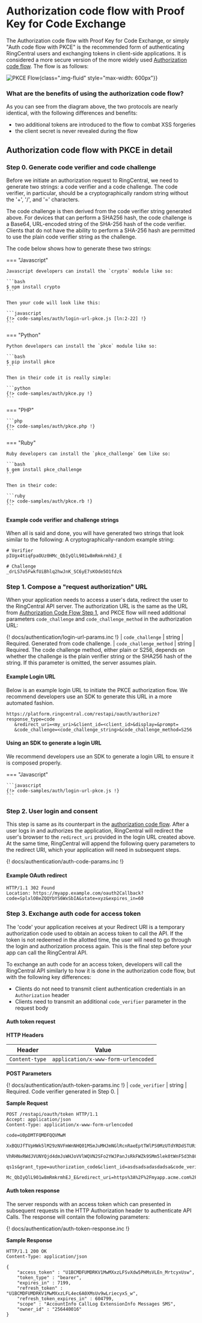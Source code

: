 # Authorization code flow with Proof Key for Code Exchange

The Authorization code flow with Proof Key for Code Exchange, or simply "Auth code flow with PKCE" is the recommended form of authenticating RingCentral users and exchanging tokens in client-side applications. It is considered a more secure version of the more widely used [Authorization code flow](auth-code-flow.md). The flow is as follows:

![PKCE Flow](oauth-auth-token-pkce-flow.png){class=".img-fluid" style="max-width: 600px"}}

### What are the benefits of using the authorization code flow?

As you can see from the diagram above, the two protocols are nearly identical, with the following differences and benefits:

* two additional tokens are introduced to the flow to combat XSS forgeries
* the client secret is never revealed during the flow

## Authorization code flow with PKCE in detail

### Step 0. Generate code verifier and code challenge

Before we initiate an authorization request to RingCentral, we need to generate two strings: a code verifier and a code challenge. The code verifier, in particular, should be a cryptographically random string without the '+', '/', and '=' characters. 

The code challenge is then derived from the code verifier string generated above. For devices that can perform a SHA256 hash, the code challenge is a Base64, URL-encoded string of the SHA-256 hash of the code verifier. Clients that do not have the ability to perform a SHA-256 hash are permitted to use the plain code verifier string as the challenge.

The code below shows how to generate these two strings:

=== "Javascript"

    Javascript developers can install the `crypto` module like so:
	
    ```bash
    $ npm install crypto
    ```
	
    Then your code will look like this:
    
    ```javascript
    {!> code-samples/auth/login-url-pkce.js [ln:2-22] !} 	
    ```

=== "Python" 

    Python developers can install the `pkce` module like so:
	
	```bash
	$ pip install pkce
	```
	
	Then in their code it is really simple:
    
	```python
    {!> code-samples/auth/pkce.py !} 	
	```

=== "PHP"

    ```php
    {!> code-samples/auth/pkce.php !} 	
    ```

=== "Ruby"

    Ruby developers can install the `pkce_challenge` Gem like so:
	
    ```bash
    $ gem install pkce_challenge
    ```
	
    Then in their code:
	
    ```ruby
    {!> code-samples/auth/pkce.rb !} 	
    ```

#### Example code verifier and challenge strings

When all is said and done, you will have generated two strings that look similar to the following:
A cryptographically-random example string:

```
# Verifier
pIUgx4tiqFpaOUz0HMc_QbIyQlL901w8mRmkrmhEJ_E

# Challenge
_drLS7o5FwkfUiBhlq2hwJnK_SC6yE7sKOde5O1fdzk
```

### Step 1. Compose a "request authorization" URL

When your application needs to access a user's data, redirect the user to the RingCentral API server. The authorization URL is the same as the URL from [Authorization Code Flow Step 1](auth-code-flow.md#step-1-request-authorization-code), and PKCE flow will need additional parameters `code_challenge` and `code_challenge_method` in the authorization URL:

{! docs/authentication/login-url-params.inc !} 
| `code_challenge` | string | Required. Generated from code challenge.
| `code_challenge_method` | string | Required. The code challenge method, either plain or S256, depends on whether the challenge is the plain verifier string or the SHA256 hash of the string. If this parameter is omitted, the server assumes plain.

#### Example Login URL

Below is an example login URL to initiate the PKCE authorization flow. We recommend developers use an SDK to generate this URL in a more automated fashion.

```
https://platform.ringcentral.com/restapi/oauth/authorize?response_type=code
   &redirect_uri=<my_uri>&client_id=<client_id>&display=&prompt=
   &code_challenge=<code_challenge_string>&code_challenge_method=S256
```

#### Using an SDK to generate a login URL

We recommend developers use an SDK to generate a login URL to ensure it is composed properly.

=== "Javascript" 

    ```javascript
    {!> code-samples/auth/login-url-pkce.js !} 
    ```

### Step 2. User login and consent

This step is same as its counterpart in the [authorization code flow](auth-code-flow.md#step-2-user-login-and-consent). After a user logs in and authorizes the application, RingCentral will redirect the user's browser to the `redirect_uri` provided in the login URL created above. At the same time, RingCentral will append the following query parameters to the redirect URI, which your application will need in subsequent steps. 

{! docs/authentication/auth-code-params.inc !} 
	
#### Example OAuth redirect
	
```http
HTTP/1.1 302 Found
Location: https://myapp.example.com/oauth2Callback?code=SplxlOBeZQQYbYS6WxSbIA&state=xyz&expires_in=60
```

### Step 3. Exchange auth code for access token

The 'code' your application receives at your Redirect URI is a temporary authorization code used to obtain an access token to call the API. If the token is not redeemed in the allotted time, the user will need to go through the login and authorization process again. This is the final step before your app can call the RingCentral API. 

To exchange an auth code for an access token, developers will call the RingCentral API similarly to how it is done in the authorization code flow, but with the following key differences:

* Clients do not need to transmit client authentication credentials in an `Authorization` header
* Clients need to transmit an additional `code_verifier` parameter in the request body

#### Auth token request

**HTTP Headers**

| Header           | Value                                                      |
| ---------------- | ---------------------------------------------------------- |
| `Content-type`   | `application/x-www-form-urlencoded`                        |

**POST Parameters**

{! docs/authentication/auth-token-params.inc !} 
| `code_verifier`         | string   | Required. Code verifier generated in Step 0. |

**Sample Request**

```http
POST /restapi/oauth/token HTTP/1.1 
Accept: application/json 
Content-Type: application/x-www-form-urlencoded 

code=U0pDMTFQMDFQQVMwM
  XxBQUJfTVpHWk5lM29zNVFmWnNHQ01MSmJuMHJmNGlRcnRaeEptTWlPS0MzUTdYRDdSTURiaHBuWHZINGM2WTdqaWlBOE
  VhRHNxRWdJVUNYQjd4dmJsWHJoVVlWQVN2SFo2YWJPanJsRkFWZk9SMm5lek0tWnF5d3h8C3AnYOPxO0flEwO6Ffoq9Tl
  qs1s&grant_type=authorization_code&client_id=asdsadsadasdadsa&code_verifier=pIUgx4tiqFpaOUz0H
  Mc_QbIyQlL901w8mRmkrmhEJ_E&redirect_uri=https%3A%2F%2Fmyapp.acme.com%2Foauth2redirect
```

#### Auth token response

The server responds with an access token which can presented in subsequent requests in the HTTP Authorization header to authenticate API Calls. The response will contain the following parameters: 

{! docs/authentication/auth-token-response.inc !} 

**Sample Response**

```http
HTTP/1.1 200 OK
Content-Type: application/json

{
    "access_token" : "U1BCMDFUMDRKV1MwMXxzLFSvXdw5PHMsVLEn_MrtcyxUsw",
    "token_type" : "bearer",
    "expires_in" : 7199,
    "refresh_token" : "U1BCMDFUMDRKV1MwMXxzLFL4ec6A0XMsUv9wLriecyxS_w",
    "refresh_token_expires_in" : 604799,
    "scope" : "AccountInfo CallLog ExtensionInfo Messages SMS",
    "owner_id" : "256440016"
}
```

